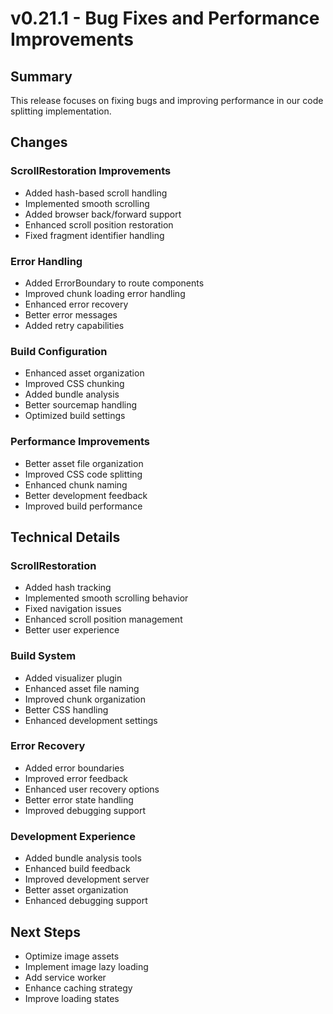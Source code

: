# v0.21.1 - Bug Fixes and Performance Improvements

## Summary
This release focuses on fixing bugs and improving performance in our code splitting implementation.

## Changes

### ScrollRestoration Improvements
- Added hash-based scroll handling
- Implemented smooth scrolling
- Added browser back/forward support
- Enhanced scroll position restoration
- Fixed fragment identifier handling

### Error Handling
- Added ErrorBoundary to route components
- Improved chunk loading error handling
- Enhanced error recovery
- Better error messages
- Added retry capabilities

### Build Configuration
- Enhanced asset organization
- Improved CSS chunking
- Added bundle analysis
- Better sourcemap handling
- Optimized build settings

### Performance Improvements
- Better asset file organization
- Improved CSS code splitting
- Enhanced chunk naming
- Better development feedback
- Improved build performance

## Technical Details

### ScrollRestoration
- Added hash tracking
- Implemented smooth scrolling behavior
- Fixed navigation issues
- Enhanced scroll position management
- Better user experience

### Build System
- Added visualizer plugin
- Enhanced asset file naming
- Improved chunk organization
- Better CSS handling
- Enhanced development settings

### Error Recovery
- Added error boundaries
- Improved error feedback
- Enhanced user recovery options
- Better error state handling
- Improved debugging support

### Development Experience
- Added bundle analysis tools
- Enhanced build feedback
- Improved development server
- Better asset organization
- Enhanced debugging support

## Next Steps
- Optimize image assets
- Implement image lazy loading
- Add service worker
- Enhance caching strategy
- Improve loading states
